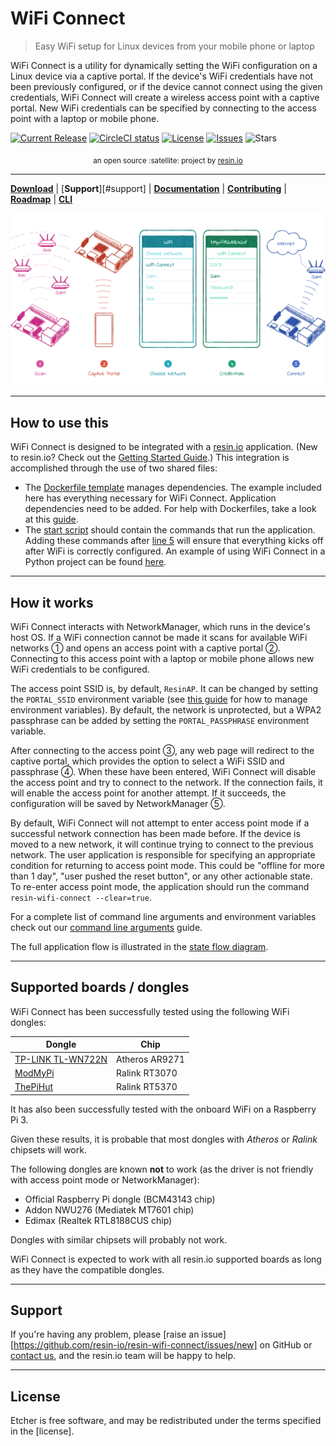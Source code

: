WiFi Connect
============

> Easy WiFi setup for Linux devices from your mobile phone or laptop

WiFi Connect is a utility for dynamically setting the WiFi configuration on a Linux device via a captive portal. If the device's WiFi credentials have not been previously configured, or if the device cannot connect using the given credentials, WiFi Connect will create a wireless access point with a captive portal. New WiFi credentials can be specified by connecting to the access point with a laptop or mobile phone.

[![Current Release](https://img.shields.io/github/release/resin-io/resin-wifi-connect.svg?style=flat-square)](https://github.com/resin-io/resin-wifi-connect/releases/latest)
[![CircleCI status](https://img.shields.io/circleci/project/github/resin-io/resin-wifi-connect.svg?style=flat-square)](https://circleci.com/gh/resin-io/resin-wifi-connect)
[![License](https://img.shields.io/github/license/resin-io/resin-wifi-connect.svg?style=flat-square)](https://github.com/resin-io/resin-wifi-connect/blob/master/LICENSE)
[![Issues](https://img.shields.io/github/issues/resin-io/resin-wifi-connect.svg?style=flat-square)](https://github.com/resin-io/resin-wifi-connect/issues)
![Stars](https://img.shields.io/github/license/resin-io/resin-wifi-connect.svg?style=flat-square)

<div align="center">
  <sub>an open source :satellite: project by <a href="https://resin.io">resin.io</a></sub>
</div>

***

[**Download**][DOWNLOAD-LATEST] | [**Support**][#support] | [**Documentation**][USER-DOCUMENTATION] | [**Contributing**][CONTRIBUTING] | [**Roadmap**][MILESTONES] | [**CLI**][CLI]

[DOWNLOAD-LATEST]: https://github.com/resin-io/resin-wifi-connect/releases/latest
[USER-DOCUMENTATION]: https://github.com/resin-io/resin-wifi-connect
[CONTRIBUTING]: https://github.com/resin-io/resin-wifi-connect
[MILESTONES]: https://github.com/resin-io/resin-wifi-connect/milestones
[CLI]: https://github.com/resin-io/resin-wifi-connect

![How it works](./docs/images/how-it-works.png?raw=true)

***

How to use this
---------------

WiFi Connect is designed to be integrated with a [resin.io](http://resin.io) application. (New to resin.io? Check out the [Getting Started Guide](http://docs.resin.io/#/pages/installing/gettingStarted.md).) This integration is accomplished through the use of two shared files:
- The [Dockerfile template](./Dockerfile.template) manages dependencies. The example included here has everything necessary for WiFi Connect. Application dependencies need to be added. For help with Dockerfiles, take a look at this [guide](https://docs.resin.io/deployment/dockerfile/).
- The [start script](./start) should contain the commands that run the application. Adding these commands after [line 5](./start#L5) will ensure that everything kicks off after WiFi is correctly configured. 
An example of using WiFi Connect in a Python project can be found [here](https://github.com/resin-io-projects/resin-wifi-connect-example).

***

How it works
------------

WiFi Connect interacts with NetworkManager, which runs in the device's host OS. If a WiFi connection cannot be made it scans for available WiFi networks ➀ and opens an access point with a captive portal ➁. Connecting to this access point with a laptop or mobile phone allows new WiFi credentials to be configured.

The access point SSID is, by default, `ResinAP`. It can be changed by setting the `PORTAL_SSID` environment variable (see [this guide](https://docs.resin.io/management/env-vars/) for how to manage environment variables). By default, the network is unprotected, but a WPA2 passphrase can be added by setting the `PORTAL_PASSPHRASE` environment variable.

After connecting to the access point ➂, any web page will redirect to the captive portal, which provides the option to select a WiFi SSID and passphrase ➃. When these have been entered, WiFi Connect will disable the access point and try to connect to the network. If the connection fails, it will enable the access point for another attempt. If it succeeds, the configuration will be saved by NetworkManager ➄.

By default, WiFi Connect will not attempt to enter access point mode if a successful network connection has been made before. If the device is moved to a new network, it will continue trying to connect to the previous network. The user application is responsible for specifying an appropriate condition for returning to access point mode. This could be "offline for more than 1 day", "user pushed the reset button", or any other actionable state. To re-enter access point mode, the application should run the command `resin-wifi-connect --clear=true`.

For a complete list of command line arguments and environment variables check out our [command line arguments](./docs/command-line-arguments.md) guide.

The full application flow is illustrated in the [state flow diagram](./docs/state-flow-diagram.md).

***

Supported boards / dongles
--------------------------

WiFi Connect has been successfully tested using the following WiFi dongles:

Dongle                                     | Chip
-------------------------------------------|-------------------
[TP-LINK TL-WN722N](http://bit.ly/1P1MdAG) | Atheros AR9271
[ModMyPi](http://bit.ly/1gY3IHF)           | Ralink RT3070
[ThePiHut](http://bit.ly/1LfkCgZ)          | Ralink RT5370

It has also been successfully tested with the onboard WiFi on a Raspberry Pi 3.

Given these results, it is probable that most dongles with *Atheros* or *Ralink* chipsets will work.

The following dongles are known **not** to work (as the driver is not friendly with access point mode or NetworkManager):

* Official Raspberry Pi dongle (BCM43143 chip)
* Addon NWU276 (Mediatek MT7601 chip)
* Edimax (Realtek RTL8188CUS chip)

Dongles with similar chipsets will probably not work.

WiFi Connect is expected to work with all resin.io supported boards as long as they have the compatible dongles.

***

Support
-------

If you're having any problem, please [raise an issue][https://github.com/resin-io/resin-wifi-connect/issues/new] on GitHub or [contact us](https://resin.io/community/), and the resin.io team will be happy to help.

***

License
-------

Etcher is free software, and may be redistributed under the terms specified in
the [license].
